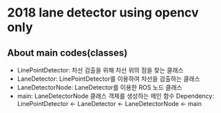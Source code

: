 # 2018 lane detector using opencv only

## About main codes(classes)
* LinePointDetector: 차선 검출을 위해 차선 위의 점을 찾는 클래스
* LaneDetector: LinePointDetector를 이용하여 차선을 검출하는 클래스
* LaneDetectorNode: LaneDetector를 이용한 ROS 노드 클래스
* main: LaneDetectorNode 클래스 객체를 생성하는 메인 함수 
Dependency: LinePointDetector <- LaneDetector <- LaneDetectorNode <- main

